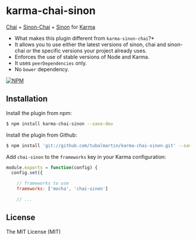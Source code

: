 karma-chai-sinon
==========

[Chai](http://chaijs.com) + [Sinon-Chai](http://chaijs.com/plugins/sinon-chai) + [Sinon](http://sinonjs.org/) for [Karma](http://karma-runner.github.io)

* What makes this plugin different from `karma-sinon-chai`?*
* It allows you to use either the latest versions of sinon, chai and sinon-chai or the specific versions your project already uses.
* Enforces the use of stable versions of Node and Karma.
* It uses `peerDependencies` only.
* No `bower` dependency.

[![NPM](https://nodei.co/npm/karma-chai-sinon.png?downloads=true)](https://npmjs.org/package/karma-chai-sinon)

Installation
------------

Install the plugin from npm:

```sh
$ npm install karma-chai-sinon --save-dev
```

Install the plugin from Github:

```sh
$ npm install 'git://github.com/tubalmartin/karma-chai-sinon.git' --save-dev
```

Add `chai-sinon` to the `frameworks` key in your Karma configuration:

```js
module.exports = function(config) {
  config.set({

    // frameworks to use
    frameworks: ['mocha', 'chai-sinon']

    // ...
```

License
-------

The MIT License (MIT)
